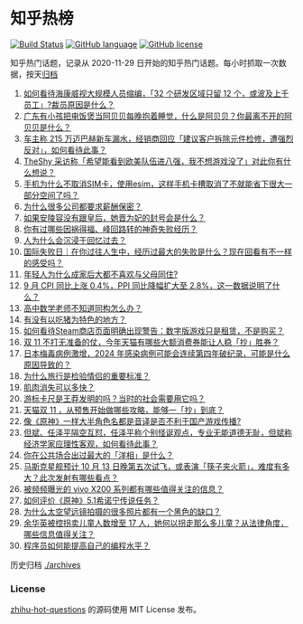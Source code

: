 # 知乎热榜
[![Build Status](https://github.com/ToWeLong/zhihu-hot-questions/workflows/CI/badge.svg)](https://github.com/ToWeLong/zhihu-hot-questions/actions)
[![GitHub language](https://img.shields.io/badge/language-golang-orange.svg)](https://golang.org/)
[![GitHub license](https://img.shields.io/github/license/ToWeLong/zhihu-hot-questions)](https://github.com/ToWeLong/zhihu-hot-questions/blob/main/LICENSE)

知乎热门话题，记录从 2020-11-29 日开始的知乎热门话题。每小时抓取一次数据，按天[归档](./archives)

<!-- BEGIN -->

1. [如何看待海康威视大规模人员缩编，「32 个研发区域只留 12 个，或波及上千员工」?裁员原因是什么？](https://www.zhihu.com/question/820211552)
1. [广东有小孩把电饭煲当阿贝贝每晚抱着睡觉，什么是阿贝贝？你最离不开的阿贝贝是什么？](https://www.zhihu.com/question/839234929)
1. [车主称 215 万迈巴赫新车漏水，经销商回应「建议客户拆除元件检修，遭强烈反对」，如何看待此事？](https://www.zhihu.com/question/831596375)
1. [TheShy 采访称「希望能看到欧美队伍进八强，我不想游戏没了」对此你有什么想说？](https://www.zhihu.com/question/832455015)
1. [手机为什么不取消SIM卡，使用esim，这样手机卡槽取消了不就能省下很大一部分空间了吗？](https://www.zhihu.com/question/656580909)
1. [为什么很多公司都要求薪酬保密？](https://www.zhihu.com/question/666424376)
1. [如果安陵容没有跟皇后，她晋为妃的封号会是什么？](https://www.zhihu.com/question/623221853)
1. [你有过哪些因祸得福、峰回路转的神奇失败经历？](https://www.zhihu.com/question/808201736)
1. [人为什么会沉浸于回忆过去？](https://www.zhihu.com/question/839722662)
1. [国际失败日｜在你过往人生中，经历过最大的失败是什么？现在回看有不一样的感受吗？](https://www.zhihu.com/question/808042503)
1. [年轻人为什么成家后大都不喜欢与父母同住?](https://www.zhihu.com/question/840797747)
1. [9 月 CPI 同比上涨 0.4%，PPI 同比降幅扩大至 2.8%，这一数据说明了什么？](https://www.zhihu.com/question/848904633)
1. [高中数学老师不知道同构怎么办？](https://www.zhihu.com/question/800701640)
1. [有没有以吃猪为特色的地方？](https://www.zhihu.com/question/621389097)
1. [如何看待Steam商店页面明确出现警告：数字版游戏只是租赁，不是购买？](https://www.zhihu.com/question/828901579)
1. [双 11 不打无准备的仗，今年天猫有哪些大额消费券能让人稳「抄」胜券？](https://www.zhihu.com/question/826887646)
1. [日本梅毒病例激增，2024 年感染病例可能会连续第四年破纪录，可能是什么原因导致的？](https://www.zhihu.com/question/827839467)
1. [为什么旅行是检验情侣的重要标准？](https://www.zhihu.com/question/34842404)
1. [肌肉消失可以多快？](https://www.zhihu.com/question/521056595)
1. [游标卡尺是王莽发明的吗？当时的社会需要用它吗？](https://www.zhihu.com/question/792045325)
1. [天猫双 11 ，从预售开始做哪些攻略，能够一「抄」到底？](https://www.zhihu.com/question/826896582)
1. [像《原神》一样大半角色名都是音译是否不利于国产游戏传播?](https://www.zhihu.com/question/778221571)
1. [但斌、任泽平隔空互怼，任泽平称个别怪诞观点，专业无能道德无耻，但斌称经济学家应理性客观，如何看待此事？](https://www.zhihu.com/question/838356337)
1. [你在公共场合出过最大的「洋相」是什么？](https://www.zhihu.com/question/808201754)
1. [马斯克星舰预计 10 月 13 日晚第五次试飞，或表演「筷子夹火箭」，难度有多大？此次发射有哪些看点？](https://www.zhihu.com/question/848030141)
1. [被频频曝光的 vivo X200 系列都有哪些值得关注的信息？](https://www.zhihu.com/question/837498562)
1. [如何评价《原神》5.1希诺宁传说任务？](https://www.zhihu.com/question/822903848)
1. [为什么太空望远镜拍摄的很多照片都有一个黑色的缺口？](https://www.zhihu.com/question/807788149)
1. [余华英被控拐卖儿童人数增至 17 人，她何以拐走那么多儿童？从法律角度，哪些信息值得关注？](https://www.zhihu.com/question/815233542)
1. [程序员如何能提高自己的编程水平？](https://www.zhihu.com/question/574446635)

<!-- END -->

历史归档 [./archives](./archives)


### License
[zhihu-hot-questions](https://github.com/towelong/zhihu-hot-questions) 的源码使用 MIT License 发布。